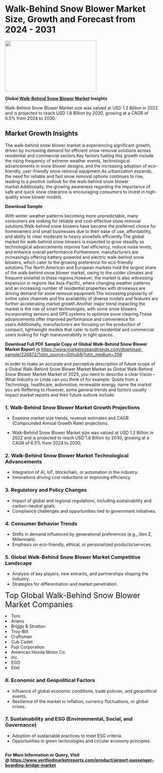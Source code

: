 <H1>Walk-Behind Snow Blower Market Size, Growth and Forecast from 2024 - 2031</H1><img class="aligncenter size-medium wp-image-584254" src="https://thirdeyenews.in/wp-content/uploads/2024/09/Global-Market-Research-300x168.jpeg" alt="" width="300" height="168" /><p><strong>Global&nbsp;<a href="https://www.marketsizeandtrends.com/download-sample/226872/?utm_source=Github8j?utm_medium=208">Walk-Behind Snow Blower Market</a> Insights</strong></p><p>Walk-Behind Snow Blower Market size was valued at USD 1.2 Billion in 2022 and is projected to reach USD 1.8 Billion by 2030, growing at a CAGR of 6.5% from 2024 to 2030.</p><p><h2>Market Growth Insights</h2> <p>The walk-behind snow blower market is experiencing significant growth, driven by increasing demand for efficient snow removal solutions across residential and commercial sectors.Key factors fueling this growth include the rising frequency of extreme weather events, technological advancements in snow blower designs, and the increasing adoption of eco-friendly, user-friendly snow removal equipment.As urbanization expands, the need for reliable and fast snow removal options continues to rise, leading to a positive outlook for the walk-behind snow blower market.Additionally, the growing awareness regarding the importance of safe and quick snow clearance is encouraging consumers to invest in high-quality snow blower models.</p> <p><strong>Download Sample</strong></p> <p>With winter weather patterns becoming more unpredictable, many consumers are looking for reliable and cost-effective snow removal solutions.Walk-behind snow blowers have become the preferred choice for homeowners and small businesses due to their ease of use, affordability, and ability to clear moderate to heavy snowfalls efficiently.The global market for walk-behind snow blowers is expected to grow steadily as technological advancements improve fuel efficiency, reduce noise levels, and enhance overall performance.Furthermore, manufacturers are increasingly offering battery-powered and electric walk-behind snow blowers, which cater to the growing preference for eco-friendly solutions.The North American and European markets hold the largest share of the walk-behind snow blower market, owing to the colder climates and frequent snowfall in these regions.However, the market is also witnessing expansion in regions like Asia-Pacific, where changing weather patterns and an increasing number of residential properties with driveways are driving demand for snow removal equipment.The increasing popularity of online sales channels and the availability of diverse models and features are further accelerating market growth.Another major trend impacting the market is the rise of smart technologies, with some snow blowers incorporating sensors and GPS systems to optimize snow clearing.These advancements offer improved performance and convenience for users.Additionally, manufacturers are focusing on the production of compact, lightweight models that cater to both residential and commercial users looking for high maneuverability in tight spaces.</p> <p><span class=""><strong>Download Full PDF Sample Copy of Global Walk-Behind Snow Blower Market Report</strong> @ <a href="https://www.marketsizeandtrends.com/download-sample/226872/?utm_source=Github8j?utm_medium=208" target="_blank">https://www.marketsizeandtrends.com/download-sample/226872/?utm_source=Github8j?utm_medium=208</a></span></p><p>In order to make an accurate and perceptive description of future scope of a Global&nbsp;Walk-Behind Snow Blower Market Market as Global&nbsp;Walk-Behind Snow Blower Market Market of 2025, you need to describe a clear Vision &ndash; What Industry or Linda can you think of for example: Quote from a Technology, healthcare, automotive, renewable energy, name the market you are Reffering to.However, some general trends and factors usually impact market reports and their future outlook include:</p><h3>1.&nbsp;<strong>Walk-Behind Snow Blower Market Growth Projections</strong></h3><ul><li>Examine market size trends, revenue estimates and CAGR (Compounded Annual Growth Rate) projections.</li><li><p>Walk-Behind Snow Blower Market size was valued at USD 1.2 Billion in 2022 and is projected to reach USD 1.8 Billion by 2030, growing at a CAGR of 6.5% from 2024 to 2030.</p></li></ul><h3>2.&nbsp;<strong>Walk-Behind Snow Blower Market Technological Advancements</strong></h3><ul><li>Integration of AI, IoT, blockchain, or automation in the industry.</li><li>Innovations driving cost reductions or improving efficiency.</li></ul><h3>3.&nbsp;<strong>Regulatory and Policy Changes</strong></h3><ul><li>Impact of global and regional regulations, including sustainability and carbon-neutral goals.</li><li>Compliance challenges and opportunities tied to government initiatives.</li></ul><h3>4.&nbsp;<strong>Consumer Behavior Trends</strong></h3><ul><li>Shifts in demand influenced by generational preferences (e.g., Gen Z, Millennials).</li><li>Emphasis on eco-friendly, ethical, or personalized products/services.</li></ul><h3>5.&nbsp;<strong>Global Walk-Behind Snow Blower Market Competitive Landscape</strong></h3><ul><li>Analysis of key players, new entrants, and partnerships shaping the industry.</li><li>Strategies for differentiation and market penetration.</li></ul><p data-pm-slice="1 1 []"><span style="color: inherit; font-family: inherit; font-size: 25px;">Top Global Walk-Behind Snow Blower Market Companies</span></p><div class="" data-test-id=""><p><li>Toro</li><li> Ariens</li><li> Briggs & Stratton</li><li> Troy-Bilt</li><li> Craftsman</li><li> Cub Cadet</li><li> Fujii Corporation</li><li> American Honda Motor Co.</li><li> Inc.</li><li> EGO</li><li> Eliet</li></p></div><h3>6.&nbsp;<strong>Economic and Geopolitical Factors</strong></h3><ul><li>Influence of global economic conditions, trade policies, and geopolitical events.</li><li>Resilience of the market to inflation, currency fluctuations, or global crises.</li></ul><h3>7.&nbsp;<strong>Sustainability and ESG (Environmental, Social, and Governance)</strong></h3><ul><li>Adoption of sustainable practices to meet ESG criteria.</li><li>Opportunities in green technologies and circular economy principles.</li></ul><h2><strong style="font-size: 14px;">For More Information or Query, Visit @&nbsp;</strong><a style="background-color: #ffffff; font-size: 14px;" href="https://www.marketsizeandtrends.com/report/walk-behind-snow-blower-market/" target="_blank">https://www.verifiedmarketreports.com/product/airport-passenger-boarding-bridge-market</a></h2>